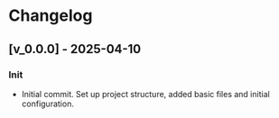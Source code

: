 # Changelog

## [v_0.0.0] - 2025-04-10
### Init
- Initial commit. Set up project structure, added basic files and initial configuration.